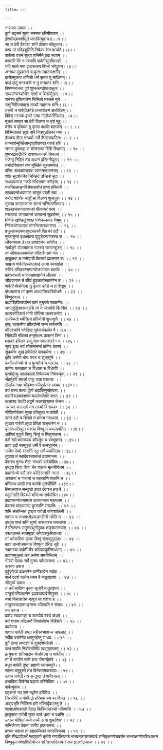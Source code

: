 ```yaml
---
title: ०१२

---
```

नारायण उवाच ।।  
दुर्गा तद्वचनं श्रुत्वा सस्मार हरिमीश्वरम् ।।  
ईश्वरेच्छावशीभूतं जगदेवेत्युवाच ह।।१।।  
सा च देवी दैववशा शनिं प्रोवाच कौतुकात्।।  
पश्य मां मच्छिशुमिति निषेकः केन वार्य्यते।।२।।  
पार्वत्या वचनं श्रुत्वा शनिर्मेने हृदा स्वयम् ।।  
पश्यामि किं न पश्यामि पार्वतीसुतमित्यहो ।।  
यदि बालो मया दृष्टस्तस्य विघ्नो भवेद्ध्रुवम्।।३।।  
अन्यथा सुप्रशस्तं च पुरतः स्वात्मरक्षणम् ।।  
इत्येवमुक्त्वा धर्मिष्ठो धर्मं कृत्वा तु साक्षिणम्।।  
बालं द्रष्टुं मनश्चक्रे न तु तन्मातरं शनिः।।४।।  
विषण्णमानसः पूर्वं शुष्ककण्ठौष्ठतालुकः।।  
सव्यलोचनकोणेन ददर्श च शिशोर्मुखम् ।।५।।  
शनेश्च दृष्टिमात्रेण चिच्छिदे मस्तकं मुने ।।  
चक्षुर्निमीलयामास तस्थौ नम्राननः शनिः।।६।।  
तस्थौ च पार्वतीक्रोडे तत्सर्वाङ्गं सलोहितम्।।  
विवेश मस्तकं कृष्णे गत्वा गोलोकमीप्सितम्।।७।।  
मूर्च्छा सम्प्राप सा देवी विलप्य च भृशं मुहुः।।  
मत्तेव च पृथिव्यां तु कृत्वा वक्षसि बालकम् ।। ८ ।।  
विस्मितास्ते सुराः सर्वे चित्रपुत्तलिका यथा ।।  
देव्यश्च शैला गन्धर्वाः सर्वे कैलासवासिनः ।। ९ ।।  
तान्सर्वान्मूर्च्छितान्दृष्ट्वैवारुह्य गरुडं हरिः ।।  
जगाम पुष्पभद्रां स चोत्तरस्यां दिशि स्थिताम् ।। १० ।।  
पुष्पभद्रानदीतीरे ह्यपश्यत्कानने स्थितम् ।।  
गजेन्द्रं निद्रितं तत्र शयानं हस्तिनीयुतम् ।। ११ ।।  
तथोदक्छिरसं रम्यं मूर्च्छितं सुरतश्रमात् ।।  
परितः शावकात्कृत्वा परमानन्दमानसम् ।। १२ ।।  
शीघ्रं सुदर्शनेनैव चिच्छिदे तच्छिरो मुदा ।।  
स्थापयामास गरुडे रुधिराक्तं मनोहरम् ।। १३ ।।  
गजच्छिन्नाङ्गविक्षेपात्प्रबोधं प्राप्य हस्तिनी ।।  
शावकान्बोधयामास चाशुभं वदती तदा ।।  
रुरोद शावकैः सार्द्धं सा विलप्य शुचातुरा ।। १४ ।।  
तुष्टाव कमलाकान्तं शान्तं सस्मितमीश्वरम् ।।  
शङ्खचक्रगदापद्मधरं पीताम्बरं परम् ।।  
गरुडस्थं जगत्कान्तं भ्रामयन्तं सुदर्शनम् ।। १५ ।।  
निषेकं खण्डितुं शक्तं निषेकजनकं विभुम् ।।  
निषेकभोगदातारं भोगनिस्तारकारणम् ।। १६ ।।  
प्रभुस्तत्स्तवनात्तुष्टस्तस्यै विप्र वरं ददौ ।।  
मुण्डातुण्डं पृथक्कृत्य युयुजेऽन्यगजस्य च ।। १७ ।।  
जीवयामास तं तत्र ब्रह्मज्ञानेन सर्ववित् ।।  
सर्वाङ्गे योजयामास गजस्य चरणाम्बुजम् ।। १८ ।।  
त्वं जीवाकल्पपर्य्यन्तं परिवारैः समं गज ।।  
इत्युक्त्वा च मनोयायी कैलासं ह्याजगाम सः ।। १९ ।।  
आहृत्य पार्वतीहस्ताद्बालं कृत्वा स्ववक्षसि ।।  
रुचिरं तच्छिरस्सम्यग्योजयामास बालके ।। २० ।।  
ब्रह्मस्वरूपो भगवान्ब्रह्मज्ञानेन लीलया ।।  
जीवयामास तं शीघ्रं हुङ्कारोच्चारणेन च ।। २१ ।।  
पार्वतीं बोधयित्वा तु कृत्वा क्रोडे च तं शिशुम् ।।  
बोधयामास तां कृष्ण आध्यात्मिकविबोधनैः ।। २२ ।।  
विष्णुरुवाच ।।  
ब्रह्मादिकीटपर्य्यन्तं फलं भुङ्क्ते स्वकर्मणः ।।  
जगद्बुद्धिस्वरूपाऽसि त्वं न जानासि किं शिव ।। २३ ।।  
कल्पकोटिशतं भोगी जीविनां तत्स्वकर्मणा ।।  
उपस्थितो भवेन्नित्यं प्रतियोनौ शुभाशुभैः ।। २४ ।।  
इन्द्रः स्वकर्मणा कीटयोनौ जन्म लभेत्सति ।।  
कीटश्चापि भवेदिन्द्रः पूर्वकर्मफलेन वै।।२५।।  
सिंहोऽपि मक्षिकां हन्तुमक्षमः प्राक्तनं विना ।।  
मशको हस्तिनं हन्तुं क्षमः स्वप्राक्तनेन च ।।२६।।  
सुखं दुःख भयं शोकमानन्दं कर्मणः फलम् ।।  
सुकर्मणः सुखं हर्षमितरे पापकर्मणः ।। २७ ।।  
इहैव कर्मणो भोगः परत्र च शुभाशुभैः ।।  
कर्मोपार्जनयोग्यं च पुण्यक्षेत्रं च भारतम् ।। २८ ।।  
कर्मणः फलदाता च विधाता च विधेरपि ।।  
मृत्योर्मृत्युः कालकालो निषेकस्य निषेककृत् ।। २९ ।।  
संहर्तुरपि संहर्त्ता पातुः पाता परात्परः ।।  
गोलोकनाथः श्रीकृष्णः परिपूर्णतमः स्वयम् ।।३०।।  
वयं यस्य कलाः पुंसो ब्रह्मविष्णुमहेश्वराः ।।  
महाविराड्यदंशश्च यल्लोमविवरे जगत् ।। ३१ ।।  
कलांशाः केऽपि तद्धर्मे कलाशांशाश्च केचन ।।  
चराचरं जगत्सर्वं तत्र तस्थौ विनायकः ।। ३२ ।।  
श्रीविष्णोर्वचनं श्रुत्वा परितुष्टा च पार्वती ।।  
स्तनं ददौ च शिशवे तं प्रणम्य गदाधरम् ।। ३३ ।।  
तुष्टाव पार्वती तुष्टा प्रेरिता शङ्करेण च ।।  
कृताञ्जलिपुटा भक्त्या विष्णुं तं कमलापतिम् ।।३४।।  
आशिषं युयुजे विष्णुः शिशुं च शिशुमातरम् ।।  
ददौ गले बालकस्य कौस्तुभं च स्वभूषणम् ।।३५।।  
ब्रह्मा ददौ स्वमुकुटं धर्मो वै रत्नभूषणम्।।  
क्रमेण देव्यो रत्नानि ददुः सर्वे यथोचितम्।।३६।।  
तुष्टाव तं महादेवश्चात्यन्तं हृष्टमानसः ।।  
देवाश्च मुनयः शैला गन्धर्वाः सर्वयोषितः।।३७।।  
दृष्ट्वा शिवाः शिवा चैव बालकं मृतजीवितम् ।।  
ब्राह्मणेभ्यो ददौ तत्र कोटिरत्नानि नारद ।।३६।।  
अश्वानां च गजानां च सहस्राणि शतानि च ।।  
बन्दिभ्यः प्रददौ तत्र बालके मृतजीविते ।।३९।।  
हिमालयश्च सन्तुष्टो हृष्टा देवाश्च तत्र वै ।।  
ददुर्दानानि विप्रेभ्यो बन्दिभ्यः सर्वयोषित।।४०।।  
ब्राह्मणान्भोजयामास कारयामास मङ्गलम् ।।  
वेदांश्च पाठयामास पुराणानि रमापतिः ।। ४१ ।।  
शनिं संलज्जितं दृष्ट्वा पार्वती कोपशालिनी ।।  
शशाप च सभामध्येऽप्यङ्गहीनो भवेति च ।। ४२ ।।  
दृष्ट्वा शप्तं शनिं सूर्य्यः कश्यपश्च यमस्तथा ।।  
तेऽतिरुष्टाः समुत्तस्थुर्गामुकाः शङ्करालयात् ।। ४३ ।।  
रक्ताक्षास्ते रक्तमुखाः कोपप्रस्फुरिताधराः ।।  
तां धर्मसाक्षिणं कृत्वा विष्णुं संशप्तुमुद्यताः ।। ४४ ।।  
ब्रह्मा तान्बोधयामास विष्णुना प्रेरितः सुरैः ।।  
रक्तास्यां पार्वतीं चैव कोपप्रस्फुरिताधराम् ।। ४५ ।।  
ब्रह्माणमूचुस्ते तत्र क्रमेण समयोचितम् ।।  
भीरवो देवताः सर्वे मुनयः पर्वतास्तथा ।। ४६।।  
कश्यप उवाच ।।  
दुर्दृष्टोऽयं प्राक्तनेन पत्नीशापेन सर्वदा ।।  
बालं ददर्श यत्नेन तस्य वै मातुराज्ञया ।। ४७ ।।  
श्रीसूर्य्य उवाच ।।  
तं धर्मं साक्षिणं कृत्वा सूनोर्वै मातुराज्ञया ।।  
यत्पुत्रोऽतिप्रयत्नेन ह्यपश्यत्पार्वतीसुतम् ।। ४८ ।।  
यथा निरपराधेन मत्पुत्रं सा शशाप ह ।।  
तत्पुत्रस्याङ्गभङ्गश्च भविष्यति न संशयः ।। ४९ ।।  
यम उवाच ।।  
प्रदाय स्वयमाज्ञां च शशापेयं स्वयं कथम् ।।  
वयं शपामः कोऽधर्मो जिघांसोश्च विहिंसने ।। ५० ।।  
ब्रह्मोवाच ।।  
शशाप पार्वती रुष्टा स्त्रीस्वभावाच्च चापलात् ।।  
सर्वेषां वचनेनैव क्षन्तुमर्हन्तु साधवः ।। ५१ ।।  
दुर्गे दत्त्वा त्वमाज्ञां च पुत्रदर्शनहेतवे ।।  
कथं शपसि निर्दोषमतिथिं त्वद्गृहागतम् ।। ५२ ।।  
इत्युक्त्वा शनिमादाय बोधयित्वा च पार्वतीम् ।।  
तां तं समर्पणं चक्रे शाप मोचनहेतवे ।। ५३ ।।  
बभूव पार्वती तुष्टा ब्रह्मणो वचनान्मुने।।  
शान्ता बभूबुस्ते तत्र दिनेशयमकश्यपाः।।५४।।  
उवाच पार्वती तत्र सन्तुष्टा तं शनैश्चरम् ।।  
प्रसादिता शिवेनैव ब्रह्मणा परिसेविता ।। ५५ ।।  
पार्वत्युवाच ।।  
ग्रहराजो भव शने मद्वरेण हरिप्रियः ।।  
चिरजीवी च योगीन्द्रो हरिभक्तस्य का विपत् ।। ५६ ।।  
अद्यप्रभृति निर्विघ्ना हरौ भक्तिर्दृढाऽस्तु ते ।।  
शापोऽमोघस्ततो मेऽद्य किञ्चित्खञ्जो भविष्यसि ।। ५७ ।।  
इत्युक्त्वा पार्वती तुष्टा बालं धृत्वा च वक्षसि ।।  
उवास योषितां मध्ये तस्मै दत्त्वा शुभाशिषः ।। ५८ ।।  
शनिर्जगाम देवानां समीपं हृष्टमानसः ।।  
प्रणम्य भक्त्या तां ब्रह्मन्नम्बिकां जगदम्बिकाम् ।। ५९ ।।  
इति श्रीब्रह्मवैवर्त्ते महापुराणे तृतीये गणपतिखण्डे नारदनारायणसंवादे शनिकृतगणेशदर्शन तज्जातगणेशशिरःपतन विष्णुकृतगणेशशिरोयोजन शनिशापादिकथनं नाम द्वादशोऽध्यायः ।। १२ ।।